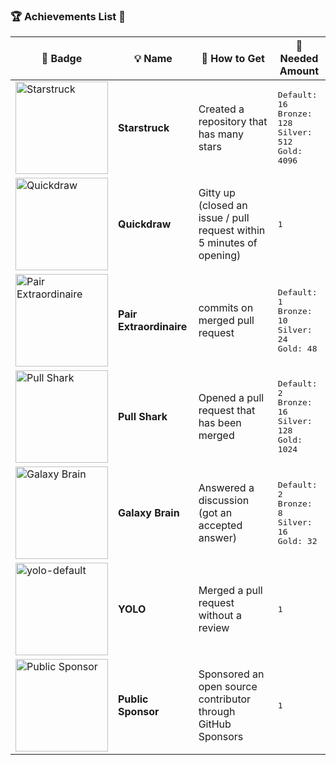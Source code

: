 ### 🏆 Achievements List 📃

| 🏅 Badge | 💡 Name | 🎯 How to Get | 🔢 Needed Amount |
|---|---|---|---|
| <img width="148" alt="Starstruck" src="https://github.com/user-attachments/assets/81fc257a-0907-42d1-92d4-90fde2c09604" /> | **Starstruck** | Created a repository that has many stars | <kbd>Default: 16</kbd> <br> <kbd>Bronze: 128</kbd> <br> <kbd>Silver: 512</kbd> <br> <kbd>Gold: 4096</kbd> |
| <img width="148" alt="Quickdraw" src="https://github.com/user-attachments/assets/36f2e19b-c3ab-4651-9788-ceeb41a7491e" /> | **Quickdraw** | Gitty up<br>(closed an issue / pull request within 5 minutes of opening) | <kbd>1</kbd> |
| <img width="148" alt="Pair Extraordinaire" src="https://github.com/user-attachments/assets/178c7b22-950f-4262-ab2c-395d8dcd220c" /> | **Pair Extraordinaire** | commits on merged pull request | <kbd>Default: 1</kbd> <br> <kbd>Bronze: 10</kbd> <br> <kbd>Silver: 24</kbd> <br> <kbd>Gold: 48</kbd> |
| <img width="148" alt="Pull Shark" src="https://github.com/user-attachments/assets/247f8610-3eca-40cb-8bef-cf24c01e4cb4" /> | **Pull Shark** | Opened a pull request that has been merged | <kbd>Default: 2</kbd> <br> <kbd>Bronze: 16</kbd> <br> <kbd>Silver: 128</kbd> <br> <kbd>Gold: 1024</kbd> |
| <img width="148" alt="Galaxy Brain" src="https://github.com/user-attachments/assets/838b14e9-c4ee-45f0-9836-711c973e900b" /> | **Galaxy Brain** | Answered a discussion<br>(got an accepted answer) | <kbd>Default: 2</kbd> <br> <kbd>Bronze: 8</kbd> <br> <kbd>Silver: 16</kbd> <br> <kbd>Gold: 32</kbd> |
| <img width="148" alt="yolo-default" src="https://github.com/user-attachments/assets/e2da4a4e-3d62-4c03-8fff-22a4520553fd" /> | **YOLO** | Merged a pull request without a review | <kbd>1</kbd> |
| <img width="148" alt="Public Sponsor" src="https://github.com/user-attachments/assets/e0baed66-c667-493b-ac93-3202d225c4c4" /> | **Public Sponsor** | Sponsored an open source contributor through GitHub Sponsors | <kbd>1</kbd> |
